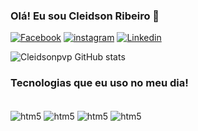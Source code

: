 
### Olá! Eu sou Cleidson Ribeiro 🤚

[![Facebook](https://img.shields.io/badge/Facebook-1877F2?style=for-the-badge&logo=facebook&logoColor=white)](https://www.facebook.com/cleidson.ribeiro.37/)
[![instagram](https://img.shields.io/badge/Instagram-E4405F?style=for-the-badge&logo=instagram&logoColor=white)](https://www.instagram.com/mega_vendaon/)
[![Linkedin]( 	https://img.shields.io/badge/LinkedIn-0077B5?style=for-the-badge&logo=linkedin&logoColor=white)]()

![Cleidsonpvp GitHub stats](https://github-readme-stats.vercel.app/api?username=CleidsonDev&show_icons=true&theme=radical)

### Tecnologias que eu uso no meu dia!

<div style="display: inline_block"><br/>
 <img  align="center" alt="htm5" src="https://img.shields.io/badge/HTML5-E34F26?style=for-the-badge&logo=html5&logoColor=white"/>
 <img  align="center" alt="htm5" src="https://img.shields.io/badge/CSS3-1572B6?style=for-the-badge&logo=css3&logoColor=white"/>
 <img  align="center" alt="htm5" src="https://img.shields.io/badge/MySQL-00000F?style=for-the-badge&logo=mysql&logoColor=white"/>
 <img  align="center" alt="htm5" src=" 	https://img.shields.io/badge/JavaScript-323330?style=for-the-badge&logo=javascript&logoColor=F7DF1E"/>
</div>
